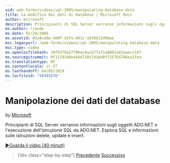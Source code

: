 ```yaml
---
uid: web-forms/videos/sql-2005/manipulating-database-data
title: La modifica dei dati di Database | Microsoft Docs
author: microsoft
description: Principianti di SQL Server verranno informazioni sugli oggetti ADO.NET e l'esecuzione dell'istruzione SQL da ADO.NET. Esplora SQL e scopri insert, update e delete sta....
ms.author: riande
ms.date: 03/29/2006
ms.assetid: 03a4cdda-480f-43fa-891c-a976633d90ae
msc.legacyurl: /web-forms/videos/sql-2005/manipulating-database-data
msc.type: video
ms.openlocfilehash: 10f9379a27f96ac4acb77af1a6062a42aaecc14f
ms.sourcegitcommit: 0f1119340e4464720cfd16d0ff15764746ea1fea
ms.translationtype: MT
ms.contentlocale: it-IT
ms.lasthandoff: 04/09/2019
ms.locfileid: "59391676"
---
```

# <a name="manipulating-database-data"></a>Manipolazione dei dati del database

by [Microsoft](https://github.com/microsoft)

Principianti di SQL Server verranno informazioni sugli oggetti ADO.NET e l'esecuzione dell'istruzione SQL da ADO.NET. Esplora SQL e informazioni sulle istruzioni delete, update e insert.

[&#9654;Guarda il video (40 minuti)](https://channel9.msdn.com/Blogs/ASP-NET-Site-Videos/manipulating-database-data)

> [!div class="step-by-step"]
> [Precedente](designing-relational-database-tables.md)
> [Successivo](more-structured-query-language.md)
